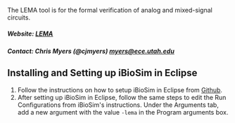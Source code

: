 The LEMA tool is for the formal verification of analog and mixed-signal circuits.

##### Website: [LEMA](http://www.async.ece.utah.edu/lema/)
##### Contact: Chris Myers (@cjmyers) myers@ece.utah.edu

## Installing and Setting up iBioSim in Eclipse
1. Follow the instructions on how to setup iBioSim in Eclipse from [Github](https://github.com/MyersResearchGroup/iBioSim).
2. After setting up iBioSim in Eclipse, follow the same steps to edit the Run Configurations from iBioSim's instructions. 
   Under the Arguments tab, add a new argument with the value ```-lema``` in the Program arguments box.
